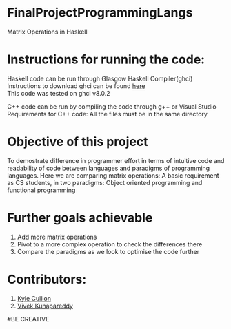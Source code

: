 # FinalProjectProgrammingLangs
Matrix Operations in Haskell

# Instructions for running the code:
Haskell code can be run through Glasgow Haskell Compiler(ghci) <br />
Instructions to download ghci can be found [here](https://www.haskell.org/ghc/) <br />
This code was tested on ghci v8.0.2

C++ code can be run by compiling the code through g++ or Visual Studio <br />
Requirements for C++ code: All the files must be in the same directory

# Objective of this project
To demostrate difference in programmer effort in terms of intuitive code and readability of code between languages and paradigms of programming languages. Here we are comparing matrix operations: A basic requirement as CS students, in two paradigms: Object oriented programming and functional programming

# Further goals achievable
1. Add more matrix operations
2. Pivot to a more complex operation to check the differences there
3. Compare the paradigms as we look to optimise the code further

# Contributors:
1. [Kyle Cullion](https://github.com/culliokw)
2. [Vivek Kunapareddy](https://github.com/kunapavk)

#BE CREATIVE
